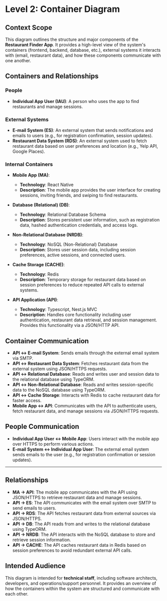 # Level 2: Container Diagram

## Context Scope
This diagram outlines the structure and major components of the **Restaurant Finder App**. It provides a high-level view of the system's containers (frontend, backend, database, etc.), external systems it interacts with (email, restaurant data), and how these components communicate with one another.

## Containers and Relationships

### People
- **Individual App User (IAU)**: A person who uses the app to find restaurants and manage sessions.

### External Systems
- **E-mail System (ES)**: An external system that sends notifications and emails to users (e.g., for registration confirmation, session updates).
- **Restaurant Data System (RDS)**: An external system used to fetch restaurant data based on user preferences and location (e.g., Yelp API, Google Places).

### Internal Containers
- **Mobile App (MA)**: 
  - **Technology**: React Native
  - **Description**: The mobile app provides the user interface for creating sessions, inviting friends, and swiping to find restaurants.
  
- **Database (Relational) (DB)**:
  - **Technology**: Relational Database Schema
  - **Description**: Stores persistent user information, such as registration data, hashed authentication credentials, and access logs.
  
- **Non-Relational Database (NRDB)**:
  - **Technology**: NoSQL (Non-Relational) Database
  - **Description**: Stores user session data, including session preferences, active sessions, and connected users.
  
- **Cache Storage (CACHE)**:
  - **Technology**: Redis
  - **Description**: Temporary storage for restaurant data based on session preferences to reduce repeated API calls to external systems.
  
- **API Application (API)**:
  - **Technology**: Typescript, Nest.js MVC
  - **Description**: Handles core functionality including user authentication, restaurant data retrieval, and session management. Provides this functionality via a JSON/HTTP API.

## Container Communication
- **API ↔ E-mail System**: Sends emails through the external email system via SMTP.
- **API ↔ Restaurant Data System**: Fetches restaurant data from the external system using JSON/HTTPS requests.
- **API ↔ Relational Database**: Reads and writes user and session data to the relational database using TypeORM.
- **API ↔ Non-Relational Database**: Reads and writes session-specific data to the NoSQL database using TypeORM.
- **API ↔ Cache Storage**: Interacts with Redis to cache restaurant data for faster access.
- **Mobile App ↔ API**: Communicates with the API to authenticate users, fetch restaurant data, and manage sessions via JSON/HTTPS requests.

## People Communication
- **Individual App User ↔ Mobile App**: Users interact with the mobile app over HTTPS to perform various actions.
- **E-mail System ↔ Individual App User**: The external email system sends emails to the user (e.g., for registration confirmation or session updates).

---

## Relationships
- **MA → API**: The mobile app communicates with the API using JSON/HTTPS to retrieve restaurant data and manage sessions.
- **API → ES**: The API communicates with the email system over SMTP to send emails to users.
- **API → RDS**: The API fetches restaurant data from external sources via JSON/HTTPS.
- **API → DB**: The API reads from and writes to the relational database using TypeORM.
- **API → NRDB**: The API interacts with the NoSQL database to store and retrieve session information.
- **API → CACHE**: The API caches restaurant data in Redis based on session preferences to avoid redundant external API calls.

## Intended Audience
This diagram is intended for **technical staff**, including software architects, developers, and operations/support personnel. It provides an overview of how the containers within the system are structured and communicate with each other.

